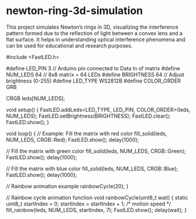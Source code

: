 # newton-ring-3d-simulation
This project simulates Newton’s rings in 3D, visualizing the interference pattern formed due to the reflection of light between a convex lens and a flat surface. It helps in understanding optical interference phenomena and can be used for educational and research purposes.


#include <FastLED.h>

#define LED_PIN     3       // Arduino pin connected to Data In of matrix
#define NUM_LEDS    64      // 8x8 matrix = 64 LEDs
#define BRIGHTNESS  64      // Adjust brightness (0-255)
#define LED_TYPE    WS2812B
#define COLOR_ORDER GRB

CRGB leds[NUM_LEDS];

void setup() {
  FastLED.addLeds<LED_TYPE, LED_PIN, COLOR_ORDER>(leds, NUM_LEDS);
  FastLED.setBrightness(BRIGHTNESS);
  FastLED.clear();
  FastLED.show();
}

void loop() {
  // Example: Fill the matrix with red color
  fill_solid(leds, NUM_LEDS, CRGB::Red);
  FastLED.show();
  delay(1000);

  // Fill the matrix with green color
  fill_solid(leds, NUM_LEDS, CRGB::Green);
  FastLED.show();
  delay(1000);

  // Fill the matrix with blue color
  fill_solid(leds, NUM_LEDS, CRGB::Blue);
  FastLED.show();
  delay(1000);

  // Rainbow animation example
  rainbowCycle(20);
}

// Rainbow cycle animation function
void rainbowCycle(uint8_t wait) {
  static uint8_t startIndex = 0;
  startIndex = startIndex + 1; /* motion speed */
  fill_rainbow(leds, NUM_LEDS, startIndex, 7);
  FastLED.show();
  delay(wait);
}

